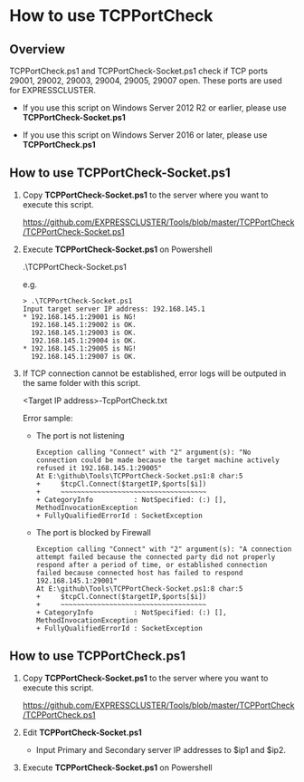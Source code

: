 # How to use TCPPortCheck
## Overview

TCPPortCheck.ps1 and TCPPortCheck-Socket.ps1 check if TCP ports 29001, 29002, 29003, 29004, 29005, 29007 open.
These ports are used for EXPRESSCLUSTER.

- If you use this script on Windows Server 2012 R2 or earlier, please use **TCPPortCheck-Socket.ps1**

- If you use this script on Windows Server 2016 or later, please use **TCPPortCheck.ps1**

## How to use TCPPortCheck-Socket.ps1
1. Copy **TCPPortCheck-Socket.ps1** to the server where you want to execute this script.

    https://github.com/EXPRESSCLUSTER/Tools/blob/master/TCPPortCheck/TCPPortCheck-Socket.ps1

2. Execute **TCPPortCheck-Socket.ps1** on Powershell

    .\TCPPortCheck-Socket.ps1

    e.g.
    ```
    > .\TCPPortCheck-Socket.ps1
    Input target server IP address: 192.168.145.1
    * 192.168.145.1:29001 is NG!
      192.168.145.1:29002 is OK.
      192.168.145.1:29003 is OK.
      192.168.145.1:29004 is OK.
    * 192.168.145.1:29005 is NG!
      192.168.145.1:29007 is OK.
    ```

3. If TCP connection cannot be established, error logs will be outputed in the same folder with this script.

    \<Target IP address\>-TcpPortCheck.txt

    Error sample:
    
    - The port is not listening

      ```
      Exception calling "Connect" with "2" argument(s): "No connection could be made because the target machine actively refused it 192.168.145.1:29005"
      At E:\github\Tools\TCPPortCheck-Socket.ps1:8 char:5
      +     $tcpCl.Connect($targetIP,$ports[$i])
      +     ~~~~~~~~~~~~~~~~~~~~~~~~~~~~~~~~~~~~
      + CategoryInfo          : NotSpecified: (:) [], MethodInvocationException
      + FullyQualifiedErrorId : SocketException
      ```
    - The port is blocked by Firewall

      ```
      Exception calling "Connect" with "2" argument(s): "A connection attempt failed because the connected party did not properly respond after a period of time, or established connection failed because connected host has failed to respond 192.168.145.1:29001"
      At E:\github\Tools\TCPPortCheck-Socket.ps1:8 char:5
      +     $tcpCl.Connect($targetIP,$ports[$i])
      +     ~~~~~~~~~~~~~~~~~~~~~~~~~~~~~~~~~~~~
      + CategoryInfo          : NotSpecified: (:) [], MethodInvocationException
      + FullyQualifiedErrorId : SocketException
      ```


## How to use TCPPortCheck.ps1
1. Copy **TCPPortCheck-Socket.ps1** to the server where you want to execute this script.

    https://github.com/EXPRESSCLUSTER/Tools/blob/master/TCPPortCheck/TCPPortCheck.ps1
    
2. Edit **TCPPortCheck-Socket.ps1**
    - Input Primary and Secondary server IP addresses to $ip1 and $ip2.

3. Execute **TCPPortCheck-Socket.ps1** on Powershell
